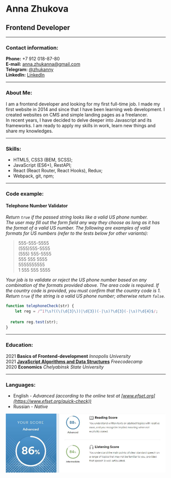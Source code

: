 # Anna Zhukova
## Frontend Developer

---

### Contact information:

**Phone:** +7 912 018-87-80<br/>
**E-mail:** anna.zhukanna@gmail.com<br/>
**Telegram:** [@zhukanny](https://t.me/zhukanny)<br/>
**LinkedIn:** [LinkedIn](https://www.linkedin.com/in/anna-zhukova-37643aa3/)

---

### About Me:

I am a frontend developer and looking for my first full-time job. I made my first website in 2014 and since that I have been learning web development. I created websites on СMS and simple landing pages as a freelancer.<br/>
In recent years, I have decided to delve deeper into Javascript and its frameworks. I am ready to apply my skills in work, learn new things and share my knowledges.

---

### Skills:

- HTML5, CSS3 (BEM, SCSS);
- JavaScript (ES6+), RestAPI;
- React (React Router, React Hooks), Redux;
- Webpack, git, npm;

---

### Code example:

#### Telephone Number Validator
*Return `true` if the passed string looks like a valid US phone number.<br/>
The user may fill out the form field any way they choose as long as it has the format of a valid US number. The following are examples of valid formats for US numbers (refer to the tests below for other variants):*
> 555-555-5555<br/>
> (555)555-5555<br/>
> (555) 555-5555<br/>
> 555 555 5555<br/>
> 5555555555<br/>
> 1 555 555 5555

*Your job is to validate or reject the US phone number based on any combination of the formats provided above. The area code is required. If the country code is provided, you must confirm that the country code is 1. Return `true` if the string is a valid US phone number; otherwise return `false`.*

```javascript
function telephoneCheck(str) {
    let reg = /^1?\s?((\(\d{3}\))|\d{3})(-|\s)?\d{3}(-|\s)?\d{4}$/;

  return reg.test(str);
}
```

---

### Education:

2021 **Basics of Frontend-development** *Innopolis University*<br/>
2021 **[JavaScript Algorithms and Data Structures](https://www.freecodecamp.org/certification/fcc2afb3d26-aec2-46c2-a602-3ac57c72a23e/javascript-algorithms-and-data-structures)** *Freecodecamp*<br/>
2020 **Economics** *Chelyabinsk State University*

---

### Languages:

- English \- *Advanced (according to the online test at [www.efset.org](https://www.efset.org/quick-check))*
- Russian \- *Native*

![](img/eng.JPG)